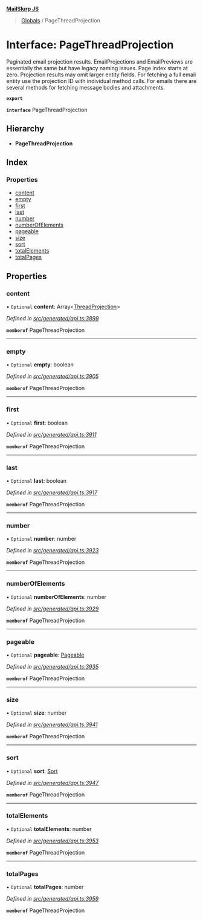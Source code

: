 **[MailSlurp JS](../README.md)**

> [Globals](../README.md) / PageThreadProjection

# Interface: PageThreadProjection

Paginated email projection results. EmailProjections and EmailPreviews are essentially the same but have legacy naming issues. Page index starts at zero. Projection results may omit larger entity fields. For fetching a full email entity use the projection ID with individual method calls. For emails there are several methods for fetching message bodies and attachments.

**`export`** 

**`interface`** PageThreadProjection

## Hierarchy

* **PageThreadProjection**

## Index

### Properties

* [content](pagethreadprojection.md#content)
* [empty](pagethreadprojection.md#empty)
* [first](pagethreadprojection.md#first)
* [last](pagethreadprojection.md#last)
* [number](pagethreadprojection.md#number)
* [numberOfElements](pagethreadprojection.md#numberofelements)
* [pageable](pagethreadprojection.md#pageable)
* [size](pagethreadprojection.md#size)
* [sort](pagethreadprojection.md#sort)
* [totalElements](pagethreadprojection.md#totalelements)
* [totalPages](pagethreadprojection.md#totalpages)

## Properties

### content

• `Optional` **content**: Array\<[ThreadProjection](threadprojection.md)>

*Defined in [src/generated/api.ts:3899](https://github.com/mailslurp/mailslurp-client/blob/5a4fc29/src/generated/api.ts#L3899)*

**`memberof`** PageThreadProjection

___

### empty

• `Optional` **empty**: boolean

*Defined in [src/generated/api.ts:3905](https://github.com/mailslurp/mailslurp-client/blob/5a4fc29/src/generated/api.ts#L3905)*

**`memberof`** PageThreadProjection

___

### first

• `Optional` **first**: boolean

*Defined in [src/generated/api.ts:3911](https://github.com/mailslurp/mailslurp-client/blob/5a4fc29/src/generated/api.ts#L3911)*

**`memberof`** PageThreadProjection

___

### last

• `Optional` **last**: boolean

*Defined in [src/generated/api.ts:3917](https://github.com/mailslurp/mailslurp-client/blob/5a4fc29/src/generated/api.ts#L3917)*

**`memberof`** PageThreadProjection

___

### number

• `Optional` **number**: number

*Defined in [src/generated/api.ts:3923](https://github.com/mailslurp/mailslurp-client/blob/5a4fc29/src/generated/api.ts#L3923)*

**`memberof`** PageThreadProjection

___

### numberOfElements

• `Optional` **numberOfElements**: number

*Defined in [src/generated/api.ts:3929](https://github.com/mailslurp/mailslurp-client/blob/5a4fc29/src/generated/api.ts#L3929)*

**`memberof`** PageThreadProjection

___

### pageable

• `Optional` **pageable**: [Pageable](pageable.md)

*Defined in [src/generated/api.ts:3935](https://github.com/mailslurp/mailslurp-client/blob/5a4fc29/src/generated/api.ts#L3935)*

**`memberof`** PageThreadProjection

___

### size

• `Optional` **size**: number

*Defined in [src/generated/api.ts:3941](https://github.com/mailslurp/mailslurp-client/blob/5a4fc29/src/generated/api.ts#L3941)*

**`memberof`** PageThreadProjection

___

### sort

• `Optional` **sort**: [Sort](sort.md)

*Defined in [src/generated/api.ts:3947](https://github.com/mailslurp/mailslurp-client/blob/5a4fc29/src/generated/api.ts#L3947)*

**`memberof`** PageThreadProjection

___

### totalElements

• `Optional` **totalElements**: number

*Defined in [src/generated/api.ts:3953](https://github.com/mailslurp/mailslurp-client/blob/5a4fc29/src/generated/api.ts#L3953)*

**`memberof`** PageThreadProjection

___

### totalPages

• `Optional` **totalPages**: number

*Defined in [src/generated/api.ts:3959](https://github.com/mailslurp/mailslurp-client/blob/5a4fc29/src/generated/api.ts#L3959)*

**`memberof`** PageThreadProjection
